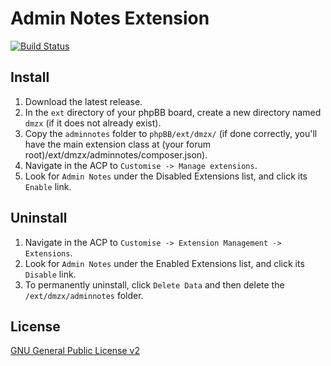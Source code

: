 # Admin Notes Extension

[![Build Status](https://github.com/dmzx/Admin-Notes/workflows/Tests/badge.svg)](https://github.com/phpbb-extensions/dmzx/Admin-Notes)

## Install
1. Download the latest release.
2. In the `ext` directory of your phpBB board, create a new directory named `dmzx` (if it does not already exist).
3. Copy the `adminnotes` folder to `phpBB/ext/dmzx/` (if done correctly, you'll have the main extension class at (your forum root)/ext/dmzx/adminnotes/composer.json).
4. Navigate in the ACP to `Customise -> Manage extensions`.
5. Look for `Admin Notes` under the Disabled Extensions list, and click its `Enable` link.

## Uninstall
1. Navigate in the ACP to `Customise -> Extension Management -> Extensions`.
2. Look for `Admin Notes` under the Enabled Extensions list, and click its `Disable` link.
3. To permanently uninstall, click `Delete Data` and then delete the `/ext/dmzx/adminnotes` folder.

## License
[GNU General Public License v2](http://opensource.org/licenses/GPL-2.0)